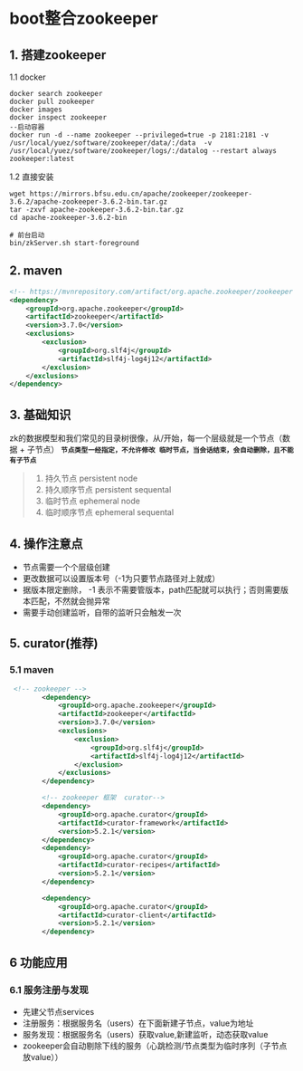 # boot整合zookeeper
## 1. 搭建zookeeper
1.1 docker
```agsl
docker search zookeeper
docker pull zookeeper
docker images
docker inspect zookeeper
--启动容器
docker run -d --name zookeeper --privileged=true -p 2181:2181 -v /usr/local/yuez/software/zookeeper/data/:/data  -v /usr/local/yuez/software/zookeeper/logs/:/datalog --restart always zookeeper:latest
```
1.2 直接安装
```agsl
wget https://mirrors.bfsu.edu.cn/apache/zookeeper/zookeeper-3.6.2/apache-zookeeper-3.6.2-bin.tar.gz
tar -zxvf apache-zookeeper-3.6.2-bin.tar.gz
cd apache-zookeeper-3.6.2-bin

# 前台启动
bin/zkServer.sh start-foreground
```
## 2. maven
```xml
<!-- https://mvnrepository.com/artifact/org.apache.zookeeper/zookeeper -->
<dependency>
    <groupId>org.apache.zookeeper</groupId>
    <artifactId>zookeeper</artifactId>
    <version>3.7.0</version>
    <exclusions>
        <exclusion>
            <groupId>org.slf4j</groupId>
            <artifactId>slf4j-log4j12</artifactId>
        </exclusion>
    </exclusions>
</dependency>
```
## 3. 基础知识
zk的数据模型和我们常见的目录树很像，从/开始，每一个层级就是一个节点（数据 + 子节点）
**`节点类型一经指定，不允许修改
临时节点，当会话结束，会自动删除，且不能有子节点`**
> 1. 持久节点 persistent node
> 2. 持久顺序节点 persistent sequental
> 3. 临时节点 ephemeral node
> 4. 临时顺序节点 ephemeral sequental

## 4. 操作注意点
- 节点需要一个个层级创建
- 更改数据可以设置版本号（-1为只要节点路径对上就成）
- 据版本限定删除， -1 表示不需要管版本，path匹配就可以执行；否则需要版本匹配，不然就会抛异常
- 需要手动创建监听，自带的监听只会触发一次

## 5. curator(推荐)
### 5.1 maven
```xml
 <!-- zookeeper -->
        <dependency>
            <groupId>org.apache.zookeeper</groupId>
            <artifactId>zookeeper</artifactId>
            <version>3.7.0</version>
            <exclusions>
                <exclusion>
                    <groupId>org.slf4j</groupId>
                    <artifactId>slf4j-log4j12</artifactId>
                </exclusion>
            </exclusions>
        </dependency>

        <!-- zookeeper 框架  curator-->
        <dependency>
            <groupId>org.apache.curator</groupId>
            <artifactId>curator-framework</artifactId>
            <version>5.2.1</version>
        </dependency>
        <dependency>
            <groupId>org.apache.curator</groupId>
            <artifactId>curator-recipes</artifactId>
            <version>5.2.1</version>
        </dependency>

        <dependency>
            <groupId>org.apache.curator</groupId>
            <artifactId>curator-client</artifactId>
            <version>5.2.1</version>
        </dependency>
```
## 6 功能应用
### 6.1 服务注册与发现
- 先建父节点services
- 注册服务：根据服务名（users）在下面新建子节点，value为地址
- 服务发现：根据服务名（users）获取value,新建监听，动态获取value
- zookeeper会自动剔除下线的服务（心跳检测/节点类型为临时序列（子节点放value））

























